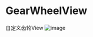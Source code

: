# GearWheelView
自定义齿轮View
![image](https://github.com/993739033/GearWheelView/blob/master/app/assests/gearWheelView.gif)
